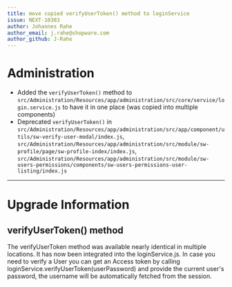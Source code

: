 ```yaml
---
title: move copied verifyUserToken() method to loginService
issue: NEXT-10383
author: Johannes Rahe
author_email: j.rahe@shopware.com 
author_github: J-Rahe
---
```

# Administration
*  Added the `verifyUserToken()` method to `src/Administration/Resources/app/administration/src/core/service/login.service.js`
    to have it in one place (was copied into multiple components)
* Deprecated `verifyUserToken()` in 
    `src/Administration/Resources/app/administration/src/app/component/utils/sw-verify-user-modal/index.js`,
    `src/Administration/Resources/app/administration/src/module/sw-profile/page/sw-profile-index/index.js`,
    `src/Administration/Resources/app/administration/src/module/sw-users-permissions/components/sw-users-permissions-user-listing/index.js`
___
# Upgrade Information
## verifyUserToken() method
The verifyUserToken method was available nearly identical in multiple locations.
It has now been integrated into the loginService.js. In case you need to verify a User you can get an Access token
by calling loginService.verifyUserToken(userPassword) and provide the current user's password, the username will be automatically 
fetched from the session.
